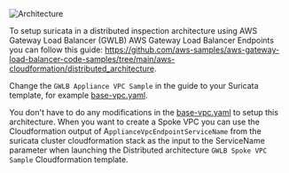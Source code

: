 ![Architecture](https://raw.githubusercontent.com/aws-samples/aws-gateway-load-balancer-code-samples/main/aws-cloudformation/distributed_architecture/images/gwlb_distributed_architecture.jpg)

To setup suricata in a distributed inspection architecture using AWS Gateway Load Balancer (GWLB) AWS Gateway Load Balancer Endpoints you can follow this guide: https://github.com/aws-samples/aws-gateway-load-balancer-code-samples/tree/main/aws-cloudformation/distributed_architecture. 

Change the `GWLB Appliance VPC Sample` in the guide to your Suricata template, for example [base-vpc.yaml](/cloudformation/base-vpc.yaml). 

You don't have to do any modifications in the [base-vpc.yaml](/cloudformation/base-vpc.yaml) to setup this architecture. When you want to create a Spoke VPC you can use the Cloudformation output of A`pplianceVpcEndpointServiceName` from the suricata cluster cloudformation stack as the input to the ServiceName parameter when launching the Distributed architecture `GWLB Spoke VPC Sample` Cloudformation template.




